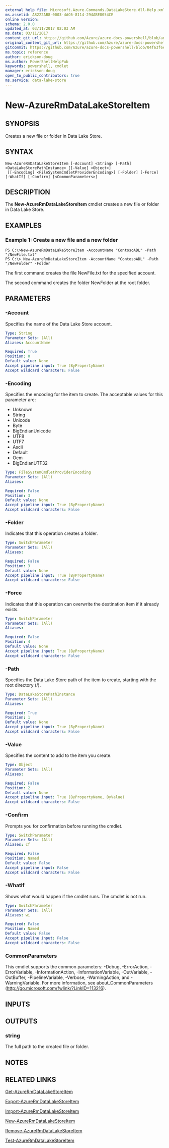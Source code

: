 ```yaml
---
external help file: Microsoft.Azure.Commands.DataLakeStore.dll-Help.xml
ms.assetid: A8222AB8-0003-4AC6-8114-294ABE8054CE
online version:
schema: 2.0.0
updated_at: 03/11/2017 02:03 AM
ms.date: 03/11/2017
content_git_url: https://github.com/Azure/azure-docs-powershell/blob/anne052617/azureps-cmdlets-docs/ResourceManager/AzureRM.DataLakeStore/v3.5.0/New-AzureRmDataLakeStoreItem.md
original_content_git_url: https://github.com/Azure/azure-docs-powershell/blob/anne052617/azureps-cmdlets-docs/ResourceManager/AzureRM.DataLakeStore/v3.5.0/New-AzureRmDataLakeStoreItem.md
gitcommit: https://github.com/Azure/azure-docs-powershell/blob/04f63f6e685743ace2c57eb157574e34e8610b1c
ms.topic: reference
author: erickson-doug
ms.author: PowerShellHelpPub
keywords: powershell, cmdlet
manager: erickson-doug
open_to_public_contributors: true
ms.service: data-lake-store
---
```


# New-AzureRmDataLakeStoreItem

## SYNOPSIS
Creates a new file or folder in Data Lake Store.

## SYNTAX

```
New-AzureRmDataLakeStoreItem [-Account] <String> [-Path] <DataLakeStorePathInstance> [[-Value] <Object>]
 [[-Encoding] <FileSystemCmdletProviderEncoding>] [-Folder] [-Force] [-WhatIf] [-Confirm] [<CommonParameters>]
```

## DESCRIPTION
The **New-AzureRmDataLakeStoreItem** cmdlet creates a new file or folder in Data Lake Store.

## EXAMPLES

### Example 1: Create a new file and a new folder
```
PS C:\>New-AzureRmDataLakeStoreItem -AccountName "ContosoADL" -Path "/NewFile.txt"
PS C:\> New-AzureRmDataLakeStoreItem -AccountName "ContosoADL" -Path "/NewFolder" -Folder
```

The first command creates the file NewFile.txt for the specified account.

The second command creates the folder NewFolder at the root folder.

## PARAMETERS

### -Account
Specifies the name of the Data Lake Store account.

```yaml
Type: String
Parameter Sets: (All)
Aliases: AccountName

Required: True
Position: 0
Default value: None
Accept pipeline input: True (ByPropertyName)
Accept wildcard characters: False
```

### -Encoding
Specifies the encoding for the item to create.
The acceptable values for this parameter are:

- Unknown
- String
- Unicode
- Byte
- BigEndianUnicode
- UTF8
- UTF7
- Ascii
- Default
- Oem
- BigEndianUTF32

```yaml
Type: FileSystemCmdletProviderEncoding
Parameter Sets: (All)
Aliases: 

Required: False
Position: 3
Default value: None
Accept pipeline input: True (ByPropertyName)
Accept wildcard characters: False
```

### -Folder
Indicates that this operation creates a folder.

```yaml
Type: SwitchParameter
Parameter Sets: (All)
Aliases: 

Required: False
Position: 3
Default value: None
Accept pipeline input: True (ByPropertyName)
Accept wildcard characters: False
```

### -Force
Indicates that this operation can overwrite the destination item if it already exists.

```yaml
Type: SwitchParameter
Parameter Sets: (All)
Aliases: 

Required: False
Position: 4
Default value: None
Accept pipeline input: True (ByPropertyName)
Accept wildcard characters: False
```

### -Path
Specifies the Data Lake Store path of the item to create, starting with the root directory (/).

```yaml
Type: DataLakeStorePathInstance
Parameter Sets: (All)
Aliases: 

Required: True
Position: 1
Default value: None
Accept pipeline input: True (ByPropertyName)
Accept wildcard characters: False
```

### -Value
Specifies the content to add to the item you create.

```yaml
Type: Object
Parameter Sets: (All)
Aliases: 

Required: False
Position: 2
Default value: None
Accept pipeline input: True (ByPropertyName, ByValue)
Accept wildcard characters: False
```

### -Confirm
Prompts you for confirmation before running the cmdlet.

```yaml
Type: SwitchParameter
Parameter Sets: (All)
Aliases: cf

Required: False
Position: Named
Default value: False
Accept pipeline input: False
Accept wildcard characters: False
```

### -WhatIf
Shows what would happen if the cmdlet runs.
The cmdlet is not run.

```yaml
Type: SwitchParameter
Parameter Sets: (All)
Aliases: wi

Required: False
Position: Named
Default value: False
Accept pipeline input: False
Accept wildcard characters: False
```

### CommonParameters
This cmdlet supports the common parameters: -Debug, -ErrorAction, -ErrorVariable, -InformationAction, -InformationVariable, -OutVariable, -OutBuffer, -PipelineVariable, -Verbose, -WarningAction, and -WarningVariable. For more information, see about_CommonParameters (http://go.microsoft.com/fwlink/?LinkID=113216).

## INPUTS

## OUTPUTS

### string
The full path to the created file or folder.

## NOTES

## RELATED LINKS

[Get-AzureRmDataLakeStoreItem](./Get-AzureRmDataLakeStoreItem.md)

[Export-AzureRmDataLakeStoreItem](./Export-AzureRmDataLakeStoreItem.md)

[Import-AzureRmDataLakeStoreItem](./Import-AzureRmDataLakeStoreItem.md)

[New-AzureRmDataLakeStoreItem](./New-AzureRmDataLakeStoreItem.md)

[Remove-AzureRmDataLakeStoreItem](./Remove-AzureRmDataLakeStoreItem.md)

[Test-AzureRmDataLakeStoreItem](./Test-AzureRmDataLakeStoreItem.md)


